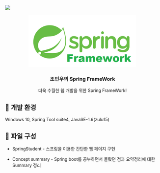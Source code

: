 
<img src="https://img.shields.io/badge/Spring Boot-3DDC84?style=flat-square&logo=Android&logoColor=white"/>


<!-- PROJECT LOGO -->
<br />
<p align="center">
    <img src="./spring logo.png" alt="Logo" width="350" height="170">


  <h3 align="center">조민우의 Spring FrameWork</h3>

  <p align="center">
    더욱 수월한 웹 개발을 위한 Spring FrameWork!


  </p>
</p>




## 🚧 개발 환경

Windows 10, Spring Tool suite4, JavaSE-1.6(zulu15)



<!-- CONTRIBUTING -->
## 📄 파일 구성

- SpringStudent - 스프링을 이용한 간단한 웹 페이지 구현

- Concept summary - Spring boot를 공부하면서 몰랐던 점과 요약정리에 대한 Summary 정리







<!-- MARKDOWN LINKS & IMAGES -->
<!-- https://www.markdownguide.org/basic-syntax/#reference-style-links -->
[forks-shield]: https://img.shields.io/github/forks/roshanlam/ReadMeTemplate?style=for-the-badge
[forks-url]: https://github.com/roshanlam/ReadMeTemplate/network/members
[stars-shield]: https://img.shields.io/github/stars/roshanlam/ReadMeTemplate?style=for-the-badge
[stars-url]: https://github.com/roshanlam/ReadMeTemplate/stargazers
[issues-shield]: https://img.shields.io/github/issues/roshanlam/ReadMeTemplate?style=for-the-badge
[issues-url]: https://github.com/roshanlam/ReadMeTemplate/issues
[linkedin-shield]: https://img.shields.io/badge/-LinkedIn-black.svg?style=flat-square&logo=linkedin&colorB=555
[linkedin-url]: https://linkedin.com/in/roshan-lamichhane
